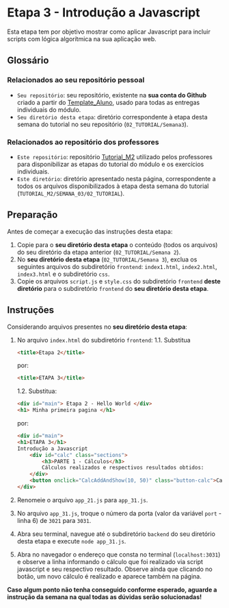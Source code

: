 
# Etapa 3 - Introdução a Javascript

  

Esta etapa tem por objetivo mostrar como aplicar Javascript para incluir scripts com lógica algorítmica na sua aplicação web.

  
## Glossário

### Relacionados ao seu repositório pessoal

- `Seu repositório`: seu repositório, existente na **sua conta do Github** criado a partir do [Template_Aluno](https://github.com/Intelihub/Template_Aluno), usado para todas as entregas individuais do módulo.
- `Seu diretório desta etapa`: diretório correspondente à etapa desta semana do tutorial no seu repositório (`02_TUTORIAL/Semana3`).

### Relacionados ao repositório dos professores

- `Este repositório`: repositório [Tutorial_M2](https://github.com/Intelihub/Tutorial_M2) utilizado pelos professores para disponibilizar as etapas do tutorial do módulo e os exercícios individuais.
- `Este diretório`: diretório apresentado nesta página, correspondente a todos os arquivos disponibilizados à etapa desta semana do tutorial (`TUTORIAL_M2/SEMANA_03/02_TUTORIAL`).




## Preparação

Antes de começar a execução das instruções desta etapa:
1. Copie para o **seu diretório desta etapa** o conteúdo (todos os arquivos) do seu diretório da etapa anterior (`02_TUTORIAL/Semana 2`).
2. No **seu diretório desta etapa** (`02_TUTORIAL/Semana 3`), exclua os seguintes arquivos do subdiretório `frontend`: `index1.html`, `index2.html`, `index3.html` e o subdiretório `css`.
3. Copie os arquivos `script.js` e `style.css`  do subdiretório `frontend` **deste diretório** para o subdiretório `frontend` do **seu diretório desta etapa**.

## Instruções

Considerando arquivos presentes no **seu diretório desta etapa**:
1. No arquivo `index.html` do subdiretório `frontend`:
	1.1. Substitua  
	```html 
	<title>Etapa 2</title>
	``` 
	por:
	```html 
	<title>ETAPA 3</title>
	```
	1.2. Substitua:
	```html
	<div id="main"> Etapa 2 - Hello World </div> 
	<h1> Minha primeira pagina </h1>
	``` 
	por:
	```html
	<div id="main">
	<h1>ETAPA 3</h1>
	Introdução a Javascript
		<div id="calc" class="sections">
			<h3>PARTE 1 - Cálculos</h3>
			Cálculos realizados e respectivos resultados obtidos:
		</div>
		<button onclick="CalcAddAndShow(10, 50)" class="button-calc">Calcular 10 + 50</button>
	</div>
	``` 

2. Renomeie o arquivo `app_21.js` para `app_31.js`.
3. No arquivo `app_31.js`, troque o número da porta (valor da variável `port` - linha 6) de `3021` para `3031`.
4. Abra seu terminal, navegue até o subdiretório `backend` do seu diretório desta etapa e execute `node app_31.js`.
5. Abra no navegador o endereço que consta no terminal (`localhost:3031`) e observe a linha informando o cálculo que foi realizado via script javascript e seu respectivo resultado. Observe ainda que clicando no botão, um novo cálculo é realizado e aparece também na página.

**Caso algum ponto não tenha conseguido conforme esperado, aguarde a instrução da semana na qual todas as dúvidas serão solucionadas!**